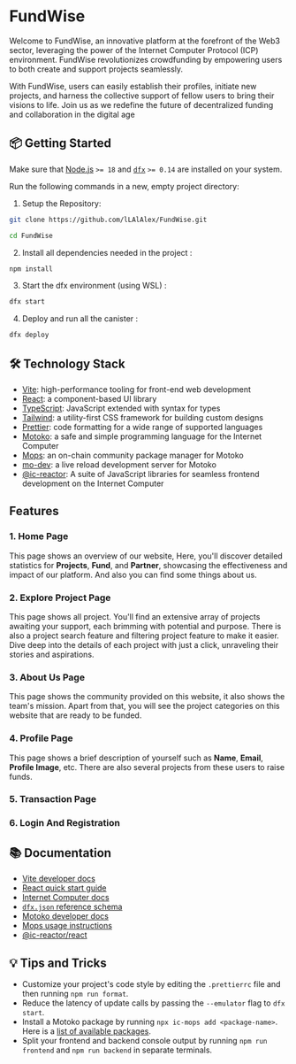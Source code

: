# FundWise

Welcome to FundWise, an innovative platform at the forefront of the Web3 sector, leveraging the power of the Internet Computer Protocol (ICP) environment. FundWise revolutionizes crowdfunding by empowering users to both create and support projects seamlessly. 

With FundWise, users can easily establish their profiles, initiate new projects, and harness the collective support of fellow users to bring their visions to life. Join us as we redefine the future of decentralized funding and collaboration in the digital age

## 📦 Getting Started

Make sure that [Node.js](https://nodejs.org/en/) `>= 18` and [`dfx`](https://internetcomputer.org/docs/current/developer-docs/build/install-upgrade-remove) `>= 0.14` are installed on your system.

Run the following commands in a new, empty project directory:

1. Setup the Repository:
```sh
git clone https://github.com/lLAlAlex/FundWise.git

cd FundWise
```

2. Install all dependencies needed in the project :
```sh
npm install
```

3. Start the dfx environment (using WSL) : 
```sh
dfx start
```

4. Deploy and run all the canister : 
```sh
dfx deploy
```

## 🛠️ Technology Stack

- [Vite](https://vitejs.dev/): high-performance tooling for front-end web development
- [React](https://reactjs.org/): a component-based UI library
- [TypeScript](https://www.typescriptlang.org/): JavaScript extended with syntax for types
- [Tailwind](https://tailwindcss.com/): a utility-first CSS framework for building custom designs
- [Prettier](https://prettier.io/): code formatting for a wide range of supported languages
- [Motoko](https://github.com/dfinity/motoko#readme): a safe and simple programming language for the Internet Computer
- [Mops](https://mops.one): an on-chain community package manager for Motoko
- [mo-dev](https://github.com/dfinity/motoko-dev-server#readme): a live reload development server for Motoko
- [@ic-reactor](https://github.com/B3Pay/ic-reactor): A suite of JavaScript libraries for seamless frontend development on the Internet Computer

## Features

### 1. Home Page
  This page shows an overview of our website, Here, you'll discover detailed statistics for **Projects**, **Fund**, and **Partner**, showcasing the effectiveness and impact of our platform. And also you can find some things about us.
### 2. Explore Project Page
  This page shows all project. You'll find an extensive array of projects awaiting your support, each brimming with potential and purpose. There is also a project search feature and filtering project feature to make it easier. Dive deep into the details of each project with just a click, unraveling their stories and aspirations.
### 3. About Us Page
  This page shows the community provided on this website, it also shows the team's mission. Apart from that, you will see the project categories on this website that are ready to be funded.
### 4. Profile Page
  This page shows a brief description of yourself such as **Name**, **Email**, **Profile Image**, etc. There are also several projects from these users to raise funds.
### 5. Transaction Page

### 6. Login And Registration


## 📚 Documentation

- [Vite developer docs](https://vitejs.dev/guide/)
- [React quick start guide](https://react.dev/learn)
- [Internet Computer docs](https://internetcomputer.org/docs/current/developer-docs/ic-overview)
- [`dfx.json` reference schema](https://internetcomputer.org/docs/current/references/dfx-json-reference/)
- [Motoko developer docs](https://internetcomputer.org/docs/current/developer-docs/build/cdks/motoko-dfinity/motoko/)
- [Mops usage instructions](https://j4mwm-bqaaa-aaaam-qajbq-cai.ic0.app/#/docs/install)
- [@ic-reactor/react](https://b3pay.github.io/ic-reactor/modules/react.html)

## 💡 Tips and Tricks

- Customize your project's code style by editing the `.prettierrc` file and then running `npm run format`.
- Reduce the latency of update calls by passing the `--emulator` flag to `dfx start`.
- Install a Motoko package by running `npx ic-mops add <package-name>`. Here is a [list of available packages](https://mops.one/).
- Split your frontend and backend console output by running `npm run frontend` and `npm run backend` in separate terminals.
